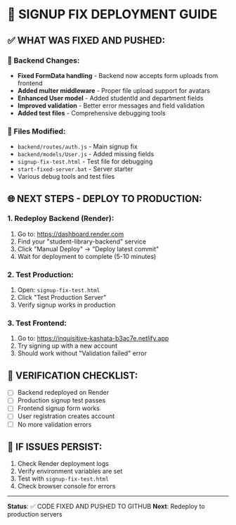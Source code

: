 # 🚀 SIGNUP FIX DEPLOYMENT GUIDE

## ✅ WHAT WAS FIXED AND PUSHED:

### 🔧 Backend Changes:
- **Fixed FormData handling** - Backend now accepts form uploads from frontend
- **Added multer middleware** - Proper file upload support for avatars
- **Enhanced User model** - Added studentId and department fields
- **Improved validation** - Better error messages and field validation
- **Added test files** - Comprehensive debugging tools

### 📁 Files Modified:
- `backend/routes/auth.js` - Main signup fix
- `backend/models/User.js` - Added missing fields
- `signup-fix-test.html` - Test file for debugging
- `start-fixed-server.bat` - Server starter
- Various debug tools and test files

## 🌐 NEXT STEPS - DEPLOY TO PRODUCTION:

### 1. Redeploy Backend (Render):
1. Go to: https://dashboard.render.com
2. Find your "student-library-backend" service
3. Click "Manual Deploy" → "Deploy latest commit"
4. Wait for deployment to complete (5-10 minutes)

### 2. Test Production:
1. Open: `signup-fix-test.html`
2. Click "Test Production Server"
3. Verify signup works in production

### 3. Test Frontend:
1. Go to: https://inquisitive-kashata-b3ac7e.netlify.app
2. Try signing up with a new account
3. Should work without "Validation failed" error

## 🎯 VERIFICATION CHECKLIST:
- [ ] Backend redeployed on Render
- [ ] Production signup test passes
- [ ] Frontend signup form works
- [ ] User registration creates account
- [ ] No more validation errors

## 🚨 IF ISSUES PERSIST:
1. Check Render deployment logs
2. Verify environment variables are set
3. Test with `signup-fix-test.html`
4. Check browser console for errors

---
**Status**: ✅ CODE FIXED AND PUSHED TO GITHUB
**Next**: Redeploy to production servers
